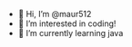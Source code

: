 - 👋 Hi, I’m @maur512
- 👀 I’m interested in coding!
- 🌱 I’m currently learning java

<!---
maur512/maur512 is a ✨ special ✨ repository because its `README.md` (this file) appears on your GitHub profile.
You can click the Preview link to take a look at your changes.
--->
